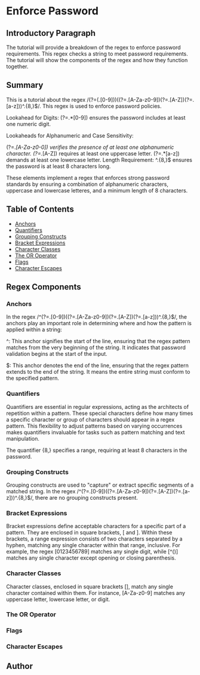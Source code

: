 # Enforce Password

## Introductory Paragraph

The tutorial will provide a breakdown of the regex to enforce password requirements. This regex checks a string to meet password requirements. The tutorial will show the components of the regex and how they function together.

## Summary

This is a tutorial about the regex /(?=(.[0-9]))((?=.[A-Za-z0-9])(?=.[A-Z])(?=.[a-z]))^.{8,}$/. This regex is used to enforce password policies.

Lookahead for Digits: (?=.*[0-9]) ensures the password includes at least one numeric digit.

Lookaheads for Alphanumeric and Case Sensitivity:

(?=.*[A-Za-z0-0]) verifies the presence of at least one alphanumeric character.
(?=.*[A-Z]) requires at least one uppercase letter.
(?=.*[a-z]) demands at least one lowercase letter.
Length Requirement: ^.{8,}$ ensures the password is at least 8 characters long.

These elements implement a regex that enforces strong password standards by ensuring a combination of alphanumeric characters, uppercase and lowercase letteres, and a minimum length of 8 characters.


## Table of Contents

- [Anchors](#anchors)
- [Quantifiers](#quantifiers)
- [Grouping Constructs](#grouping-constructs)
- [Bracket Expressions](#bracket-expressions)
- [Character Classes](#character-classes)
- [The OR Operator](#the-or-operator)
- [Flags](#flags)
- [Character Escapes](#character-escapes)

## Regex Components

### Anchors
In the regex /^(?=.[0-9])((?=.[A-Za-z0-9])(?=.[A-Z])(?=.[a-z]))^.{8,}$/, the anchors play an important role in determining where and how the pattern is applied within a string:

^: This anchor signifies the start of the line, ensuring that the regex pattern matches from the very beginning of the string. It indicates that password validation begins at the start of the input. 

$: This anchor denotes the end of the line, ensuring that the regex pattern extends to the end of the string. It means the entire string must conform to the specified pattern. 

### Quantifiers
Quantifiers are essential in regular expressions, acting as the architects of repetition within a pattern. These special characters define how many times a specific character or group of characters should appear in a regex pattern. This flexibility to adjust patterns based on varying occurrences makes quantifiers invaluable for tasks such as pattern matching and text manipulation.

The quantifier {8,} specifies a range, requiring at least 8 characters in the password. 

### Grouping Constructs
Grouping constructs are used to "capture" or extract specific segments of a matched string. In the regex /^(?=.[0-9])((?=.[A-Za-z0-9])(?=.[A-Z])(?=.[a-z]))^.{8,}$/, there are no grouping constructs present.

### Bracket Expressions
Bracket expressions define acceptable characters for a specific part of a pattern. They are enclosed in square brackets, [ and ]. Within these brackets, a range expression consists of two characters separated by a hyphen, matching any single character within that range, inclusive. For example, the regex [0123456789] matches any single digit, while [^()] matches any single character except opening or closing parenthesis.

### Character Classes
Character classes, enclosed in square brackets [], match any single character contained within them. For instance, [A-Za-z0-9] matches any uppercase letter, lowercase letter, or digit. 

### The OR Operator

### Flags

### Character Escapes


## Author


